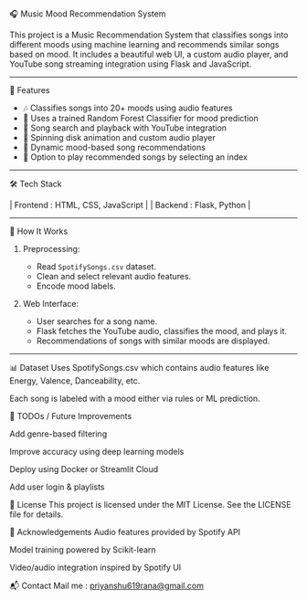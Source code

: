 🎧 Music Mood Recommendation System

This project is a Music Recommendation System that classifies songs into different moods using machine learning and recommends similar songs based on mood. It includes a beautiful web UI, a custom audio player, and YouTube song streaming integration using Flask and JavaScript.

---

🚀 Features

- 🎶 Classifies songs into 20+ moods using audio features
- 🧠 Uses a trained Random Forest Classifier for mood prediction
- 🔎 Song search and playback with YouTube integration
- 💽 Spinning disk animation and custom audio player
- 🎵 Dynamic mood-based song recommendations
- 🔁 Option to play recommended songs by selecting an index

---

🛠️ Tech Stack

| Frontend  :  HTML, CSS, JavaScript |
| Backend   :  Flask, Python    |

---

🧪 How It Works

1. Preprocessing:
   - Read `SpotifySongs.csv` dataset.
   - Clean and select relevant audio features.
   - Encode mood labels.

2. Web Interface:
   - User searches for a song name.
   - Flask fetches the YouTube audio, classifies the mood, and plays it.
   - Recommendations of songs with similar moods are displayed.

---

📊 Dataset
Uses SpotifySongs.csv which contains audio features like Energy, Valence, Danceability, etc.

Each song is labeled with a mood either via rules or ML prediction.

📌 TODOs / Future Improvements

 Add genre-based filtering

 Improve accuracy using deep learning models

 Deploy using Docker or Streamlit Cloud

 Add user login & playlists

📃 License
This project is licensed under the MIT License. See the LICENSE file for details.

🙌 Acknowledgements
Audio features provided by Spotify API

Model training powered by Scikit-learn

Video/audio integration inspired by Spotify UI

📬 Contact
Mail me : priyanshu619rana@gmail.com

